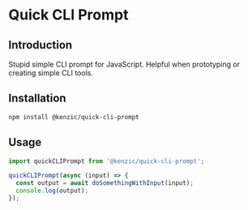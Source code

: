 # Quick CLI Prompt

## Introduction

Stupid simple CLI prompt for JavaScript. Helpful when prototyping or creating simple CLI tools.

## Installation

```bash
npm install @kenzic/quick-cli-prompt
```

## Usage

```javascript
import quickCLIPrompt from '@kenzic/quick-cli-prompt';

quickCLIPrompt(async (input) => {
  const output = await doSomethingWithInput(input);
  console.log(output);
});
```
